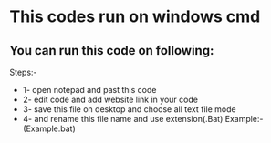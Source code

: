 # This codes run on windows cmd 

## You can run this code on following:
 Steps:-
- 1- open notepad and past this code
- 2- edit code and add website link in your code
- 3- save this file on desktop and choose all text file mode
- 4- and rename this file name and use extension(.Bat) 
    Example:- (Example.bat) 
